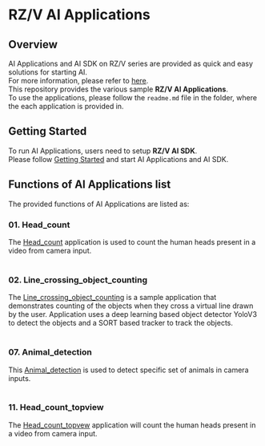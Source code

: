 # RZ/V AI Applications 

## Overview
AI Applications and AI SDK on RZ/V series are provided as quick and easy solutions for starting AI.<br>
For more information, please refer to [here](https://renesas-rz.github.io/rzv_ai_sdk/latest/).<br>
This repository provides the various sample **RZ/V AI Applications**.<br>
To use the applications, please follow the `readme.md` file in the folder, where the each application is provided in. 

## Getting Started
To run AI Applications, users need to setup **RZ/V AI SDK**.<br>
Please follow [Getting Started](https://renesas-rz.github.io/rzv_ai_sdk/latest/getting_started.html) and start AI Applications and AI SDK.

## Functions of AI Applications list
The provided functions of AI Applications are listed as:

### 01. Head_count 
The [Head_count](./01_Head_count) application is used to count the human heads present in a video from camera input.
<br>
<br>
### 02. Line_crossing_object_counting
The [Line_crossing_object_counting](./02_Line_crossing_object_counting) is a sample application that demonstrates counting of the objects when they cross a virtual line drawn by the user. Application uses a deep learning based object detector YoloV3 to detect the objects and a SORT based tracker to track the objects.
<br>
<br>

### 07. Animal_detection
This [Animal_detection](./07_Animal_detection) is used to detect specific set of animals in camera inputs.
<br>
<br>

### 11. Head_count_topview 
The [Head_count_topvew](./11_Head_count_topview) application will count the human heads present in a video from camera input.


